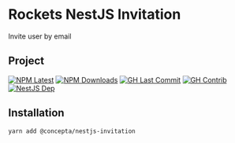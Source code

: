 # Rockets NestJS Invitation

Invite user by email

## Project

[![NPM Latest](https://img.shields.io/npm/v/@concepta/nestjs-invitation)](https://www.npmjs.com/package/@concepta/nestjs-invitation)
[![NPM Downloads](https://img.shields.io/npm/dw/@conceptadev/nestjs-invitation)](https://www.npmjs.com/package/@concepta/nestjs-invitation)
[![GH Last Commit](https://img.shields.io/github/last-commit/conceptadev/rockets?logo=github)](https://github.com/conceptadev/rockets)
[![GH Contrib](https://img.shields.io/github/contributors/conceptadev/rockets?logo=github)](https://github.com/conceptadev/rockets/graphs/contributors)
[![NestJS Dep](https://img.shields.io/github/package-json/dependency-version/conceptadev/rockets/@nestjs/common?label=NestJS&logo=nestjs&filename=packages%2Fnestjs-core%2Fpackage.json)](https://www.npmjs.com/package/@nestjs/common)

## Installation

`yarn add @concepta/nestjs-invitation`
